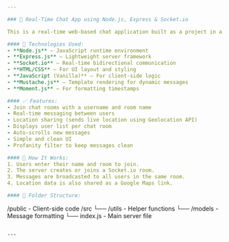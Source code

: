 ```yaml
---

### 📱 Real-Time Chat App using Node.js, Express & Socket.io

This is a real-time web-based chat application built as a project in a Node.js course. It allows multiple users to join chat rooms and communicate instantly with each other using WebSockets.

#### 🔧 Technologies Used:
- **Node.js** – JavaScript runtime environment
- **Express.js** – Lightweight server framework
- **Socket.io** – Real-time bidirectional communication
- **HTML/CSS** – For UI layout and styling
- **JavaScript (Vanilla)** – For client-side logic
- **Mustache.js** – Template rendering for dynamic messages
- **Moment.js** – For formatting timestamps

#### ✅ Features:
- Join chat rooms with a username and room name
- Real-time messaging between users
- Location sharing (sends live location using Geolocation API)
- Displays user list per chat room
- Auto-scrolls new messages
- Simple and clean UI
- Profanity filter to keep messages clean

#### 🚀 How It Works:
1. Users enter their name and room to join.
2. The server creates or joins a Socket.io room.
3. Messages are broadcasted to all users in the same room.
4. Location data is also shared as a Google Maps link.

#### 📁 Folder Structure:
```
/public        - Client-side code
/src
  └── /utils   - Helper functions
  └── /models  - Message formatting
  └── index.js - Main server file
```

---
```

